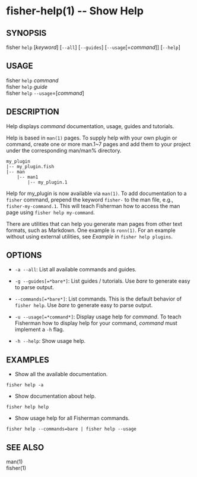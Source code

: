 fisher-help(1) -- Show Help
===========================

## SYNOPSIS

fisher `help` [*keyword*] [`--all`] [`--guides`] [`--usage`[=*command*]] [`--help`] <br>

## USAGE

fisher `help` *command*<br>
fisher `help` *guide*<br>
fisher `help` `--usage`=[*command*]<br>

## DESCRIPTION

Help displays *command* documentation, usage, guides and tutorials.

Help is based in `man(1)` pages. To supply help with your own plugin or command, create one or more man.1~7 pages and add them to your project under the corresponding man/man% directory.

```
my_plugin
|-- my_plugin.fish
|-- man
    |-- man1
        |-- my_plugin.1
```

Help for my_plugin is now available via `man(1)`. To add documentation to a `fisher` command, prepend the keyword `fisher-` to the man file, e.g., `fisher-my-command.1`. This will teach Fisherman how to access the man page using `fisher help my-command`.

There are utilities that can help you generate man pages from other text formats, such as Markdown. One example is `ronn(1)`. For an example without using external utilities, see *Example* in `fisher help plugins`.

## OPTIONS

* `-a --all`:
    List all available commands and guides.

* `-g --guides[=*bare*]`:
    List guides / tutorials. Use *bare* to generate easy to parse output.

* `--commands[=*bare*]`:
    List commands. This is the default behavior of `fisher help`. Use *bare* to generate easy to parse output.

* `-u --usage[=*command*]`:
    Display usage help for *command*. To teach Fisherman how to display help for your command, *command* must implement a `-h` flag.

* `-h --help`:
    Show usage help.

## EXAMPLES

* Show all the available documentation.

```
fisher help -a
```

* Show documentation about help.

```
fisher help help
```

* Show usage help for all Fisherman commands.

```
fisher help --commands=bare | fisher help --usage
```

## SEE ALSO

man(1)<br>
fisher(1)<br>

